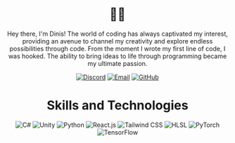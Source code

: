 <h1 align="center">👋😀</h1>

<p align="center">
Hey there, I'm Dinis! The world of coding has always captivated my interest, providing an avenue to channel my creativity and explore endless possibilities through code. From the moment I wrote my first line of code, I was hooked. The ability to bring ideas to life through programming became my ultimate passion.
</p>

<p align="center">
  <a href="https://discordapp.com/users/Missing%20Profile%20Picture%236008"><img src="https://img.shields.io/badge/-Discord-blue?style=flat&logo=discord&logoColor=white" alt="Discord"></a>
  <a href="mailto:dinis.cacador.martinho@gmail.com"><img src="https://img.shields.io/badge/-Email-red?style=flat&logo=gmail&logoColor=white" alt="Email"></a>
  <a href="https://github.com/DinisMartinho"><img src="https://img.shields.io/badge/-GitHub-black?style=flat&logo=github&logoColor=white" alt="GitHub"></a>
</p>

<p align="center">
  <h1 align="center">Skills and Technologies</h1>
</p>

<p align="center">
  <img src="https://img.shields.io/badge/-C%23-239120?style=flat&logo=c-sharp&logoColor=white" alt="C#">
  <img src="https://img.shields.io/badge/-Unity-000000?style=flat&logo=unity&logoColor=white" alt="Unity">
  <img src="https://img.shields.io/badge/-Python-3776AB?style=flat&logo=python&logoColor=white" alt="Python">
  <img src="https://img.shields.io/badge/-React.js-61DAFB?style=flat&logo=react&logoColor=white" alt="React.js">
  <img src="https://img.shields.io/badge/-Tailwind_CSS-38B2AC?style=flat&logo=tailwind-css&logoColor=white" alt="Tailwind CSS">
  <img src="https://img.shields.io/badge/-HLSL-FFD700?style=flat&logo=unity&logoColor=white" alt="HLSL">
  <img src="https://img.shields.io/badge/-PyTorch-EE4C2C?style=flat&logo=pytorch&logoColor=white" alt="PyTorch">
  <img src="https://img.shields.io/badge/-TensorFlow-FF6F00?style=flat&logo=tensorflow&logoColor=white" alt="TensorFlow">
</p>


